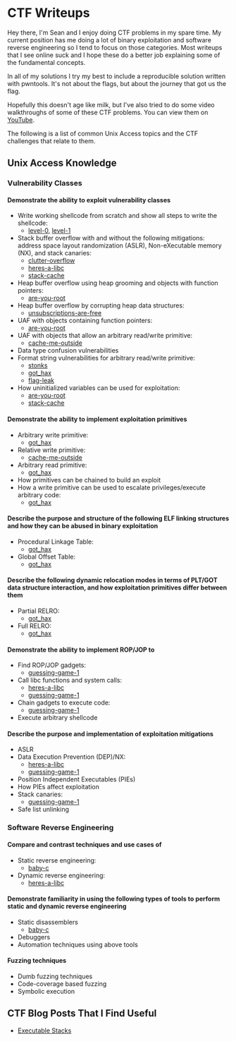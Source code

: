 # CTF Writeups

Hey there, I'm Sean and I enjoy doing CTF problems in my spare time. My current
position has me doing a lot of binary exploitation and software reverse
engineering so I tend to focus on those categories. Most writeups that I see
online suck and I hope these do a better job explaining some of the fundamental
concepts.

In all of my solutions I try my best to include a reproducible solution written
with pwntools. It's not about the flags, but about the journey that got us the
flag.

Hopefully this doesn't age like milk, but I've also tried to do some video
walkthroughs of some of these CTF problems. You can view them on
[YouTube][youtube].

The following is a list of common Unix Access topics and the CTF challenges
that relate to them.

## Unix Access Knowledge

### Vulnerability Classes

#### Demonstrate the ability to exploit vulnerability classes

* Write working shellcode from scratch and show all steps to write the
shellcode:
  * [level-0][level-0], [level-1][level-1]
* Stack buffer overflow with and without the following mitigations: address
space layout randomization (ASLR), Non-eXecutable memory (NX), and stack
canaries:
  * [clutter-overflow][clutter-overflow]
  * [heres-a-libc][heres-a-libc]
  * [stack-cache][stack-cache]
* Heap buffer overflow using heap grooming and objects with function pointers:
  * [are-you-root][are-you-root]
* Heap buffer overflow by corrupting heap data structures:
  * [unsubscriptions-are-free][unsubscriptions]
* UAF with objects containing function pointers:
  * [are-you-root][are-you-root]
* UAF with objects that allow an arbitrary read/write primitive:
  * [cache-me-outside][cache-me-outside]
* Data type confusion vulnerabilities
* Format string vulnerabilities for arbitrary read/write primitive:
  * [stonks][stonks]
  * [got_hax][got_hax]
  * [flag-leak][flag-leak]
* How uninitialized variables can be used for exploitation:
  * [are-you-root][are-you-root]
  * [stack-cache][stack-cache]

#### Demonstrate the ability to implement exploitation primitives

* Arbitrary write primitive:
  * [got_hax][got_hax]
* Relative write primitive:
  * [cache-me-outside][cache-me-outside]
* Arbitrary read primitive:
  * [got_hax][got_hax]
* How primitives can be chained to build an exploit
* How a write primitive can be used to escalate privileges/execute arbitrary
code:
  * [got_hax][got_hax]

#### Describe the purpose and structure of the following ELF linking structures and how they can be abused in binary exploitation

* Procedural Linkage Table:
  * [got_hax][got_hax]
* Global Offset Table:
  * [got_hax][got_hax]

#### Describe the following dynamic relocation modes in terms of PLT/GOT data structure interaction, and how exploitation primitives differ between them

* Partial RELRO:
  * [got_hax][got_hax]
* Full RELRO:
  * [got_hax][got_hax]

#### Demonstrate the ability to implement ROP/JOP to

* Find ROP/JOP gadgets:
  * [guessing-game-1][guessing-game-1]
* Call libc functions and system calls:
  * [heres-a-libc][heres-a-libc]
  * [guessing-game-1][guessing-game-1]
* Chain gadgets to execute code:
  * [guessing-game-1][guessing-game-1]
* Execute arbitrary shellcode

#### Describe the purpose and implementation of exploitation mitigations

* ASLR
* Data Execution Prevention (DEP)/NX:
  * [heres-a-libc][heres-a-libc]
  * [guessing-game-1][guessing-game-1]
* Position Independent Executables (PIEs)
* How PIEs affect exploitation
* Stack canaries:
  * [guessing-game-1]
* Safe list unlinking

### Software Reverse Engineering

#### Compare and contrast techniques and use cases of

* Static reverse engineering:
  * [baby-c][baby-c]
* Dynamic reverse engineering:
  * [heres-a-libc][heres-a-libc]

#### Demonstrate familiarity in using the following types of tools to perform static and dynamic reverse engineering

* Static disassemblers
  * [baby-c][baby-c]
* Debuggers
* Automation techniques using above tools

#### Fuzzing techniques

* Dumb fuzzing techniques
* Code-coverage based fuzzing
* Symbolic execution

## CTF Blog Posts That I Find Useful
* [Executable Stacks][executable-stacks]

[youtube]: https://www.youtube.com/channel/UC6VD4gYf2a6_0hwidZ9PjFA
[clutter-overflow]: picoCTF/binary-exploitation/clutter-overflow
[unsubscriptions]: picoCTF/binary-exploitation/unsubscriptions-are-free
[cache-me-outside]: picoCTF/binary-exploitation/cache-me-outside
[are-you-root]: picoCTF/binary-exploitation/are-you-root
[stonks]: picoCTF/binary-exploitation/stonks
[got_hax]: picoCTF/binary-exploitation/got_hax
[heres-a-libc]: picoCTF/binary-exploitation/heres-a-libc
[level-0]: random-pwnables/level-0/
[level-1]: random-pwnables/level-1/
[guessing-game-1]: picoCTF/binary-exploitation/guessing-game-1/
[baby-c]: decompetition/baby-c/
[flag-leak]: picoCTF/binary-exploitation/flag-leak/
[stack-cache]: picoCTF/binary-exploitation/stack-cache/
[executable-stacks]: https://www.airs.com/blog/archives/518
